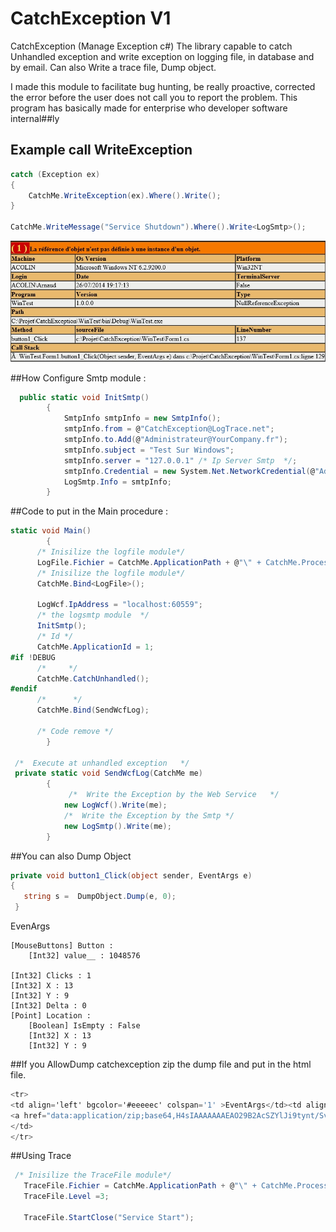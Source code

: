 # CatchException V1

CatchException (Manage Exception c#)
The library capable to catch Unhandled exception and write exception on logging file, in database and by email. Can also Write a trace file, Dump object.

I made this module to facilitate bug hunting, be really proactive, corrected the error before the user does not call you to report the problem.
This program has basically made for enterprise who developer software internal##ly

## Example call WriteException
```c#
catch (Exception ex)
{
    CatchMe.WriteException(ex).Where().Write();
}

CatchMe.WriteMessage("Service Shutdown").Where().Write<LogSmtp>();
```

![CatchException](CatchException.jpg)

##How Configure Smtp module :
```c#
  public static void InitSmtp()
        {
            SmtpInfo smtpInfo = new SmtpInfo();
            smtpInfo.from = @"CatchException@LogTrace.net";
            smtpInfo.to.Add(@"Administrateur@YourCompany.fr");
            smtpInfo.subject = "Test Sur Windows";
            smtpInfo.server = "127.0.0.1" /* Ip Server Smtp  */;
            smtpInfo.Credential = new System.Net.NetworkCredential(@"Administrateur@YourCompany.fr", "YourCompany");
            LogSmtp.Info = smtpInfo;
        }
```

##Code to put in the Main procedure :
```c#
static void Main()
        {
      /* Inisilize the logfile module*/
      LogFile.Fichier = CatchMe.ApplicationPath + @"\" + CatchMe.ProcessName + @".html";
      /* Inisilize the logfile module*/  
      CatchMe.Bind<LogFile>();    

      LogWcf.IpAddress = "localhost:60559";
      /* the logsmtp module  */
      InitSmtp();
      /* Id */
      CatchMe.ApplicationId = 1;
#if !DEBUG
      /*     */
      CatchMe.CatchUnhandled();    
#endif
      /*      */
      CatchMe.Bind(SendWcfLog);   

      /* Code remove */
        }

 /*  Execute at unhandled exception   */
 private static void SendWcfLog(CatchMe me)  
        {
             /*  Write the Exception by the Web Service   */
            new LogWcf().Write(me);     
            /*  Write the Exception by the Smtp */
            new LogSmtp().Write(me);   
        }
```

##You can also Dump Object
```c#
private void button1_Click(object sender, EventArgs e)
{         
   string s =  DumpObject.Dump(e, 0);
 }
```

EvenArgs
```
[MouseButtons] Button : 
 	[Int32] value__ : 1048576 
 
[Int32] Clicks : 1 
[Int32] X : 13 
[Int32] Y : 9 
[Int32] Delta : 0 
[Point] Location : 
 	[Boolean] IsEmpty : False 
	[Int32] X : 13 
	[Int32] Y : 9 
```

##If you AllowDump catchexception zip the dump file and put in the html file.
```c#
<tr> 
<td align='left' bgcolor='#eeeeec' colspan='1' >EventArgs</td><td align='left' bgcolor='#eeeeec' colspan='1' >EventArgs</td><td align='left' bgcolor='#eeeeec' colspan='1' >System.Windows.Forms.MouseEventArgs
<a href="data:application/zip;base64,H4sIAAAAAAAEAO29B2AcSZYlJi9tynt/SvVK1+B0oQiAYBMk2JBAEOzBiM3mkuwdaUcjKasqgcplVmVdZhZAzO2dvPfee++999577733ujudTif33/8/XGZkAWz2zkrayZ4hgKrIHz9+fB8/Ir73RbVu8ifrtq2WzfdT+SV9lD6e1HeP0l+4nDSrw++dLdt7e99PL7Nynf/+vz99u7uzf3D/wafaiv81jU7KYvq2QZvw89+bPtrTN8xnvw+addo9zcs2o8939OOXVbFsv58+r6ZZW/RRe1JVZZ4tv5+eNaeLVXtN3z/LyiaXViH+PgrhNz4i8u//A436NfkYAQAA"/>
</td>
</tr> 
```

##Using Trace
```c#
 /* Inisilize the TraceFile module*/
   TraceFile.Fichier = CatchMe.ApplicationPath + @"\" + CatchMe.ProcessName + @".Txt";
   TraceFile.Level =3;

   TraceFile.StartClose("Service Start");
 ```
